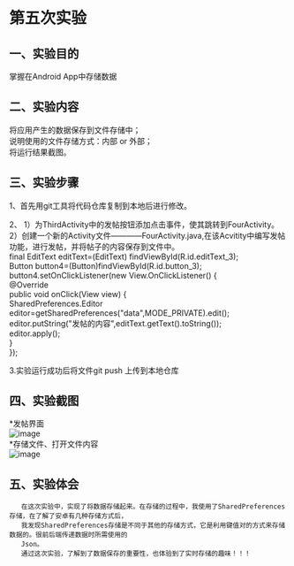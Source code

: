 # 第五次实验

 ## 一、实验目的
 掌握在Android App中存储数据
 
 ## 二、实验内容
将应用产生的数据保存到文件存储中；<br> 
说明使用的文件存储方式：内部 or 外部；<br> 
将运行结果截图。
 
 ## 三、实验步骤
1、首先用git工具将代码仓库复制到本地后进行修改。  

2、	1）为ThirdActivity中的发帖按钮添加点击事件，使其跳转到FourActivity。  
	2）创建一个新的Activity文件————FourActivity.java,在该Acvitity中编写发帖功能，进行发帖，并将帖子的内容保存到文件中。  
	final EditText editText=(EditText) findViewById(R.id.editText_3);  
        Button button4=(Button)findViewById(R.id.button_3);  
        button4.setOnClickListener(new View.OnClickListener() {  
            @Override  
            public void onClick(View view) {  
                SharedPreferences.Editor editor=getSharedPreferences("data",MODE_PRIVATE).edit();  
                editor.putString("发帖的内容",editText.getText().toString());  
                editor.apply();  
            }  
        });  

3.实验运行成功后将文件git push 上传到本地仓库

 
 ## 四、实验截图
 *发帖界面<br>
 ![image](https://github.com/LiuYB135/android-labs-2018/blob/master/com1614080901141/5_1.jpg)<br>
 *存储文件、打开文件内容<br>
 ![image](https://github.com/LiuYB135/android-labs-2018/blob/master/com1614080901141/5_1.jpg)<br>
 
 
 ## 五、实验体会
       在这次实验中，实现了将数据存储起来。在存储的过程中，我使用了SharedPreferences存储，在了解了安卓有几种存储方式后，
	   我发现SharedPreferences存储是不同于其他的存储方式，它是利用键值对的方式来存储数据的。很前后端传递数据时所需使用的
	   Json。  
	   通过这次实验，了解到了数据保存的重要性，也体验到了实时存储的趣味！！！
	   